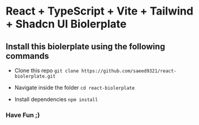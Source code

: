# React + TypeScript + Vite + Tailwind + Shadcn UI Biolerplate

## Install this biolerplate using the following commands

- Clone this repo
```git clone https://github.com/saeed9321/react-biolerplate.git```

- Navigate inside the folder
```cd react-biolerplate```

- Install dependencies
```npm install```


### Have Fun ;)